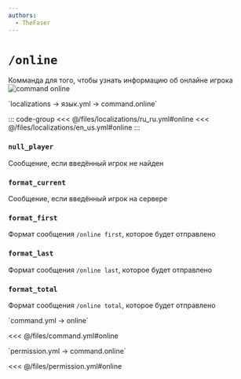 ```yaml
---
authors:
  - TheFaser
---
```


# `/online`

Комманда для того, чтобы узнать информацию об онлайне игрока
![command online](/commandonline.png)

[//]: # (localization)
<!--@include: @/parts/words.md#localization--> 
<!--@include: @/parts/words.md#path--> `localizations → язык.yml → command.online`

<!--@include: @/parts/words.md#default--> 

::: code-group
<<< @/files/localizations/ru_ru.yml#online
<<< @/files/localizations/en_us.yml#online
:::

### `null_player`

Сообщение, если введённый игрок не найден

### `format_current`

Сообщение, если введённый игрок на сервере

### `format_first`

Формат сообщения `/online first`, которое будет отправлено

### `format_last`

Формат сообщения `/online last`, которое будет отправлено

### `format_total`

Формат сообщения `/online total`, которое будет отправлено

[//]: # (command.yml)
<!--@include: @/parts/words.md#setting-->
<!--@include: @/parts/words.md#path--> `command.yml → online`

<!--@include: @/parts/words.md#default-->
<<< @/files/command.yml#online

<!--@include: @/parts/enable.md-->
<!--@include: @/parts/suggestOfflinePlayers.md-->
<!--@include: @/parts/range.md-->
<!--@include: @/parts/aliases.md-->
<!--@include: @/parts/destination.md-->
<!--@include: @/parts/cooldown.md-->
<!--@include: @/parts/sound.md-->

[//]: # (permission.yml)
<!--@include: @/parts/words.md#permission-->
<!--@include: @/parts/words.md#path--> `permission.yml → command.online`

<!--@include: @/parts/words.md#default-->
<<< @/files/permission.yml#online

<!--@include: @/parts/permission/permissionTier3.md-->
<!--@include: @/parts/permission/cooldown.md-->
<!--@include: @/parts/permission/sound.md-->

